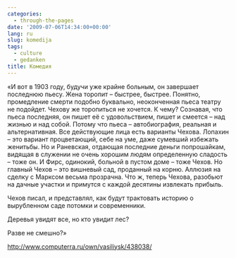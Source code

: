 ```yaml
---
categories:
  - through-the-pages
date: '2009-07-06T14:34:00+00:00'
lang: ru
slug: komedija
tags:
  - culture
  - gedanken
title: Комедия
---
```




«И вот в 1903 году, будучи уже крайне больным, он завершает последнюю пьесу. Жена торопит – быстрее, быстрее. Понятно, промедление смерти подобно буквально, неоконченная пьеса театру не подойдет. Чехову же торопиться не хочется. К чему? Сознавая, что пьеса последняя, он пишет её с удовольствием, пишет и смеется – над жизнью и над собой. Потому что пьеса – автобиография, реальная и альтернативная. Все действующие лица есть варианты Чехова. Лопахин – это вариант процветающий, себе на уме, даже сумевший избежать женитьбы. Но и Раневская, отдающая последние деньги попрошайкам, видящая в служении не очень хорошим людям определенную сладость – тоже он. И Фирс, одинокий, больной в пустом доме – тоже Чехов. Но главный Чехов – это вишневый сад, проданный на корню. Аллюзия на сделку с Марксом весьма прозрачна. Что ж, теперь Чехова, разобьют на дачные участки и примутся с каждой десятины извлекать прибыль. 

Чехов писал, и представлял, как будут трактовать историю о вырубленном саде потомки и современники. 

Деревья увидят все, но кто увидит лес? 

Разве не смешно?» 

<http://www.computerra.ru/own/vasiliysk/438038/>